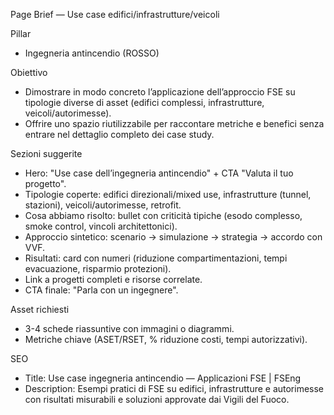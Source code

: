 Page Brief — Use case edifici/infrastrutture/veicoli

Pillar
- Ingegneria antincendio (ROSSO)

Obiettivo
- Dimostrare in modo concreto l’applicazione dell’approccio FSE su tipologie diverse di asset (edifici complessi, infrastrutture, veicoli/autorimesse).
- Offrire uno spazio riutilizzabile per raccontare metriche e benefici senza entrare nel dettaglio completo dei case study.

Sezioni suggerite
- Hero: "Use case dell’ingegneria antincendio" + CTA "Valuta il tuo progetto".
- Tipologie coperte: edifici direzionali/mixed use, infrastrutture (tunnel, stazioni), veicoli/autorimesse, retrofit.
- Cosa abbiamo risolto: bullet con criticità tipiche (esodo complesso, smoke control, vincoli architettonici).
- Approccio sintetico: scenario → simulazione → strategia → accordo con VVF.
- Risultati: card con numeri (riduzione compartimentazioni, tempi evacuazione, risparmio protezioni).
- Link a progetti completi e risorse correlate.
- CTA finale: "Parla con un ingegnere".

Asset richiesti
- 3-4 schede riassuntive con immagini o diagrammi.
- Metriche chiave (ASET/RSET, % riduzione costi, tempi autorizzativi).

SEO
- Title: Use case ingegneria antincendio — Applicazioni FSE | FSEng
- Description: Esempi pratici di FSE su edifici, infrastrutture e autorimesse con risultati misurabili e soluzioni approvate dai Vigili del Fuoco.

